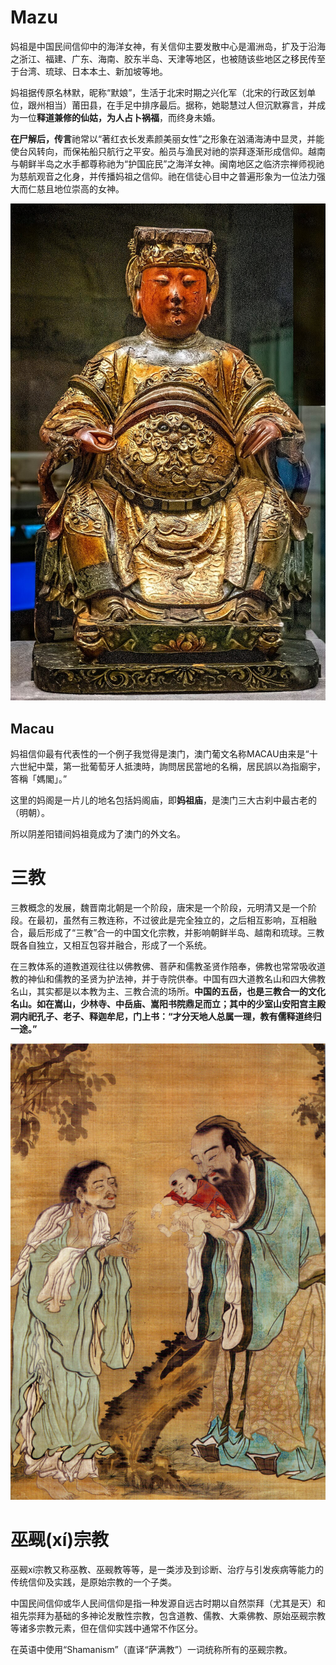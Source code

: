 <!-- ex_nolevel -->

# Mazu
妈祖是中国民间信仰中的海洋女神，有关信仰主要发散中心是湄洲岛，扩及于沿海之浙江、福建、广东、海南、胶东半岛、天津等地区，也被随该些地区之移民传至于台湾、琉球、日本本土、新加坡等地。

妈祖据传原名林默，昵称“默娘”，生活于北宋时期之兴化军（北宋的行政区划单位，跟州相当）莆田县，在手足中排序最后。据称，她聪慧过人但沉默寡言，并成为一位**释道兼修的仙姑，为人占卜祸福**，而终身未婚。

**在尸解后，传言**祂常以“著红衣长发素颜美丽女性”之形象在汹涌海涛中显灵，并能使台风转向，而保祐船只航行之平安。船员与渔民对祂的崇拜逐渐形成信仰。越南与朝鲜半岛之水手都尊称祂为“护国庇民”之海洋女神。闽南地区之临济宗禅师视祂为慈航观音之化身，并传播妈祖之信仰。祂在信徒心目中之普遍形象为一位法力强大而仁慈且地位崇高的女神。

![十九世纪末清朝（西元 1644-1911 年）木妈祖雕像](/assets/Wood_Statue_of_Mazu_Late_19th_century_CE_Qing_Dynasty_(1644-1911_CE)_China.jpg)

## Macau
妈祖信仰最有代表性的一个例子我觉得是澳门，澳门葡文名称MACAU由来是“十六世紀中葉，第一批葡萄牙人抵澳時，詢問居民當地的名稱，居民誤以為指廟宇，答稱「媽閣」。”

这里的妈阁是一片儿的地名包括妈阁庙，即**妈祖庙**，是澳门三大古刹中最古老的（明朝）。

所以阴差阳错间妈祖竟成为了澳门的外文名。

# 三教
三教概念的发展，魏晋南北朝是一个阶段，唐宋是一个阶段，元明清又是一个阶段。在最初，虽然有三教连称，不过彼此是完全独立的，之后相互影响，互相融合，最后形成了“三教”合一的中国文化宗教，并影响朝鲜半岛、越南和琉球。三教既各自独立，又相互包容并融合，形成了一个系统。

在三教体系的道教道观往往以佛教佛、菩萨和儒教圣贤作陪奉，佛教也常常吸收道教的神仙和儒教的圣贤为护法神，并于寺院供奉。中国有四大道教名山和四大佛教名山，其实都是以本教为主、三教合流的场所。**中国的五岳，也是三教合一的文化名山。如在嵩山，少林寺、中岳庙、嵩阳书院鼎足而立；其中的少室山安阳宫主殿洞内祀孔子、老子、释迦牟尼，门上书：“才分天地人总属一理，教有儒释道终归一途。”**

![孔子(儒)将释迦牟尼(佛)递予老子(道祖)，图作于清代](/assets/Confucius_Laozi_Buddha.jpg)

# 巫觋(xí)宗教
巫觋xí宗教又称巫教、巫觋教等等，是一类涉及到诊断、治疗与引发疾病等能力的传统信仰及实践，是原始宗教的一个子类。

中国民间信仰或华人民间信仰是指一种发源自远古时期以自然崇拜（尤其是天）和祖先崇拜为基础的多神论发散性宗教，包含道教、儒教、大乘佛教、原始巫觋宗教等诸多宗教元素，但在信仰实践中通常不作区分。

在英语中使用“Shamanism”（直译“萨满教”）一词统称所有的巫觋宗教。
